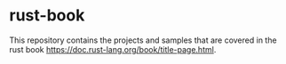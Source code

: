# rust-book

This repository contains the projects and samples that are covered in the rust book https://doc.rust-lang.org/book/title-page.html.
